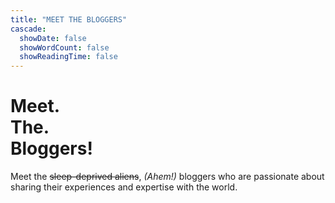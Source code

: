 ```yaml
---
title: "MEET THE BLOGGERS"
cascade:
  showDate: false
  showWordCount: false
  showReadingTime: false
---
```

<style>
  header {
    display: none;
  }
</style>

<div class="container">
  <h1>Meet.<br>The.<br>Bloggers!</h1>
</div>

Meet the ~~sleep-deprived aliens~~, *(Ahem!)* bloggers who are passionate about sharing their experiences and expertise with the world.
